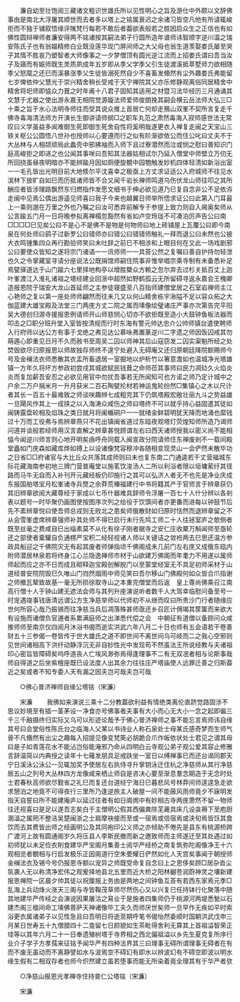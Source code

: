 <!-- { "loadSidebar": true } -->
　　濂自幼至壮饱阅三藏诸文粗识世雄氏所以见性明心之旨及游仕中外颇以文辞佛事由是南北大浮屠其顺世而去者多以塔上之铭属衰迟之余诸习皆空凡他有所请辄峻拒而不独于铺叙悟缘评隲梵行每若不敢后者葢欲表般若之胜因启众生之正信也有如佛性圆辩禅师者濂安得两不铭诸按其嗣法弟子行圆所造年谱师讳智顺字逆川温之瑞安陈氏子也有翁媪精修白业既没莲华现门屏间师之大父母也翁生道羡娶娄氏屡至哭子其情不胜哀乃塑智者大师像事之一夕梦僧顶有圆光逆江流而上招娄氏谓曰吾当汝子及窹而有娠师既生羙质夙成年五岁即从季父学季父引生徒渡溪抵萃墅师力欲相随季父怒麾之还巳而溪暴涨季父生徒皆溺死然自少不喜畜发翛然有尘外趣娄氏弗能留七岁俾依仲父慧光于崇兴精舍稍长受戒于天宁禅院其父亦乐修静观离俗同居精舍中精舍将圯师即恊众力葺之时年甫十八君子固知其适用之材暨习法华经历三月通诵其文慧于尤器之使出游永嘉无相院觉源璇法师爱师俊朗挽其嗣会横云岳法师大弘三□十乘之旨于水心法明寺师往而受其说众推上首居亡何却走鴈山双峯不契所言复走千佛寺毒海清法师方开演长生御讲请师纲□之职车丸范之肃然毒海入寂师感世法无常叹曰义学虽益多闻难御生死即御生死舍自性将奚明哉遂更衣入禅复走闽之天宝山三铁关枢公公圆悟八世孙也授师以心要遵而行之似有阶渐欲依公而住公叱曰丈夫不于大丛林与人相颉顽局此蠡壳中邪拂袖而入师下且过寮潜然而泣或悯之慰曰善知识门庭高峻拒之即进之也公闻其事咲曰吾知其法器姑相试尔乃延入僧堂中师壁立万仞无所回挠虽昼夜明暗亦不能辨踰月因如厕便旋覩中园匏触发妙机四体轻清如新浴出室一一毛孔皆出光明目前大地倐尔平沈喜幸之极亟上方丈求证适公入府城师不往见水滨林下放旷自如巳而历抵诸师皆不合又闻千岩长禅师鸣道乌伤伏龙山师往叩之其所酬应者皆涉理路飘然东归燃指作发愿文细书于绅必欲见道乃巳复自念非公不足依洊走闽中见焉公偶出游遥见师喜曰我子今来也越翼日师举所悟求证公曰此第入门耳最上一乘则邈在万里之外也乃嘱之曰汝可悉弃前解专于参提上致力则自入阃奥矣师从公言踰五门月一日将晚参拟离禅榻忽豁然有省如卢空玲珑不可凑泊厉声告公曰南□□□□巳见矣公曰不是心不是佛不是物是何物师曰地上砖铺屋上瓦覆公曰即今南泉在何处师曰鹞子过新罗公曰错师亦曰错公曰错错师触礼一拜而退公曰未然也公披大衣鸣锺集四众再行勘验师笑曰未吐辞之前巳不相涉和上眼目何在又此一场戏剧邪公曰要使众皆知之遂将宗门诸语一一讯师师一一具荅公然之复嘱曰善自护持勿轻泄也久之令掌藏室寻请分座说法公既捐馆师嗣住院事非惟举唱宗乘寺制有未备悉补足焉甓驿道达于山门踰六七里择地构亭以增胜槩众方赖之忽尔弃去过杉关抵百丈上迦叶峯渡江入淮礼诸祖之塔经建业回浙中超然如野鹤孤云无所留碍寻返永嘉会王槐卿造报恩院于瑞安大龙山首延师之主参徒寝盛至八百指师建僧堂居之石室岩禅师主江心艳师之复以第一座处师师翩然而往未几又以何山精舍栋宇湫隘不足以容众拓之大伽蓝建大雄宝殿及法堂三门两庑方丈二院之属而塐像绘璧诸庄严事亦次第告完平阳吴大德创归源寺援报恩例请师开山师慈悯心切亦不欲拒既至造小大鼓钟鱼板法器而叩击之□职分班升堂入室皆按清规而行时东海有警元帅达忠介公帅师镇台遣使聘师入行府师以达公方有事于戈绝之弗见达公慕咏弗置篆逆川二字遗之师因饭囚戒其勿萌遁心即重见日月不久而赦书至周吴二囚以师神其后山寇窃发二囚实渠魁所经之处焚毁欲尽归原报恩以师故独存师终不遑宁处避入无碍庵又还归原朝廷降院额赐师今号及金襕法衣师悉散其衣盂所畜退居一室掘地以炉析竹以箸意澹如也温城净光塔雄镇一方年久将坏方参政初尝戌其城欲赋民钱葺之命师莅其事师曰民力凋攰久火焰炎炎而复加薪吾安忍之必欲见用官中勿扰吾事若无所闻知可也方诺之师乃定计城中之户余二万户捐米月一升月获米二百石陶甓抡材若神运鬼轮纷然□集镇心之木以尺计者其长一百五十最难致之师谈咲趣辨七成粗完其下仍筑塔殿宏敞壮丽九斗之势益雄一旦飓风作其上一成挟之以入海涛众咸伤之师曰塔终不可以就乎持心益固遣其徒如闽铸露盘轮相及焰珠之类日就月将阑楯硐户一一就绪金鲜碧明犹天降而地涌也縻钱过十万而工役弗与焉辨章燕只不花出镇闽省道过东瓯夜观塔灯荧煌知师所造乃谒师问道并谈般若经师用汉言直解之辨章甚悦顾谓左右曰西天诸师授我以密义尚不能相恊今闻逆川师言则心地开明矣凾呼舟同载入闽宣政分院请师住东禅废剎不一载间殿堂矗如门庑森如藏库烨如搏上以设诸像梵容穆冲各随相变现灵山一会俨然未散毕功之日省□□府诸官与大比丘众共落其成师则曰未也复东南二门通逵若干丈营福城东际花藏海南参初地三牌门营普庵堂以施茗饮浚汤人二所以利浴者限以垣墉萦纡其径路而马牛无自而入补刊开元藏经板仍印施行之其可以弘济人者无不也先是净业庆成东报国舶塔宝月松峯诸寺兵燹之余莽荒榛福建行中书将籍其产于官师言于辨章获仍其旧辨章欲阅大藏尊经于家成以七币什器难具辞师令浮屠一百七十人什分辨以各剎表以题号一时毕聚仍画图使按图序次列之给役于饮馔间者亦更番而进每以钟鼓节后先不紊辨章悦曰使吾师总戎则无败北之患矣师俄散财如归原时恬然而退辨章留之不从会雪峯虚席辨章强师补其处师不得巳启行未行先鸠工师二十人往拯室庐之欹侧者既至丝毫之费咸自巳出缁素莫不从化有徐子刚者据寺之安仁庄收粟万斛闻师至亟轮还之部使者槖驩自负通楞严宝积二经轻视诸人师以关键诘之敛袵两去巳思还温方参政具船迎之千佛院灾无有起其废者师弹指顷千佛阁成未几前门左右庑又成俄东瓯内附师潜居林泉若将终身江心兰隐逸禅师市材于山欲建万佛阁而年耄力不用遂以属师师起而应之亦不日而成且砌释迦宝殿创解脱门以至蒙堂经室无不具足初师采材于山道经普安院院毁巳久唯山门岿然烟雨中师见笑曰吾尔移山门佛殿何如众皆合爪指谢之师撤瓦辇致故基一毫无所损徐取寺山之本重完僧堂而后返　皇上尊尚佛乘召江南高行僧十人于钟山建无遮法会师与其列升座演说听者数千人大驾幸临慰问备至号一时宠遇竣事钱唐清远谓公方生净慈举师以代师初不从继而叹曰所贵沙门行者随缘应世何所容心哉乃振锡而往净慈当兵后凋落殊甚师亟还乡召匠计佣竭其筐箧而来欲大有设施而诸僧负官逋者系累满庭师之出涕悉代偿之会　中朝征有道僧以备顾问众咸推师师至南京仅四阅月沐浴书偈而逝实洪武六年八月二十日也师有五会语若干卷善财五十三参偈一卷皆传于世大雄氏之道不即世间不离世间乌可岐而二之我心空邪则见世间诸相高下洪纤动静浮沉无非自妙性光中发现苟不然虽法王所说经教与夫诸祖印心密旨皆障碍矣呜呼道丧人亡埃风渺弥焉得逢理事不二有无双冺者相与论斯事哉师自得道之后坐紫檀座既巳设法度人出其余力往往庄严塔庙使人远罪迁善之归斯葢近之矣或者不知专委人天有漏之因夫岂可哉夫岂可哉 

　　○佛心普济禅师自缘公塔铭（宋濂） 

　　宋濂 
　　我佛如来演说三乘十二分教葢欲利益有情绝类离伦直跻觉路固涉不思议妙境至有插一茎茅设一净食亦号佛事者夫事有大小而心无大小一念之起即徧三千三千融摄终归实际又乌可以形迹论哉予于佛心普济禅师之事不能忘言焉师讳自缘其号曰会堂俗性陈氏台之临海人父某以书诗业人称石泉处士母某氏感奇梦而生师气骨不凡翛然有出尘之趣每入招提见像变梵筴必胡跪合爪作皈依状处士君见之谓其母曰是子如青莲花水不能沾岂俗能淹邪乃命从四明白云寺观公弟子观公爱其容止修雅言辞温简以内典授之读年十七薙发朋具足戒趺坐一室日以缚禅事巳而还台谒同郡天宁日溪泳公泳公一见辄加奖予使居左右执侍寻升掌钥泳迁住杭之净慈师从其行净慈居五山之列号大丛林四方龙像咸来栖止师自是咨决心要至渐息羣念期造于无念时处士君春秋高师欲尽觐省之礼巳而复还台道经宁海日巳暮悲风号林莽间师遑遑急走欲求憩泊之地竟不可得夜行三里所乃逢逆旅主人破屋一间不能蔽风雨师竟夕不寐明发指天自誓曰所不能建庵庐以延过往者有如日阛阓中有妙相古寺两庑萧然不留一物师往还视喜曰是足以遂吾志矣白于主僧明公假其西偏粪除芜薉具床几设衾褥下至庖厨溷湢之属罔不整洁吴楚闽浙之士肩摩袂接而至或一宿焉或信宿焉或浃旬焉皆饫其食饮而去其费皆出师之经画明公及其同袍印公义师之亦倾助不倦先是县东有桃源桥跨广渡河上故有圆通阁岁久将压县人李斯民撤而新之邀致师而主师遂迁至其处遇过如初师犹以未足俭衣削食建华严宝阁月集善士阅华严经桥之南复筑弥陀阁像净王十六观相览者覩相与行启发极乐正因阁道行空朱甍耀日俨然如化人天宫矣事闻于朝授师金襕法衣及锡今号仍报恩寺额以宠异之师既受命复自念曰上之恩侈矣顾□居杂沓尘氛袭人无以称清净宏伟之观爰择地县北五里而近大桥之阳林樾苍润蔚神灵之壤新建报恩禅院一区晨夕帅其徒以祝厘报上务由是两地之间钟鱼互荅有若西东家焉元季□乱海上兵动烽火涨天三阁与寺皆鞠茂草师尽然伤心又以兴复巳任持钵行化聚落中随其地建华严传经之会演说因果屠沽之易业于是施者四集师仍于桃源河两堤悉甃以石建杰阁三楹间命工塐佛菩萨天神诸像毕工夫久而师厌世矣师一旦早作无疾如平时索浴更衣属诸弟子以见性急且曰吾明日将逝至期呼笔书偈怡然委顺时国朝洪武戊申三月某日世寿五十九僧腊四十二龛留七日颜貌如生茶毗得舍利无算其上首祖溢智荣正珪等以其年六月二十一日奉遗殖树塔于寺界相之西北偏祖溢以乡先生夏克复所序行业介子学子方孝孺来征铭予闻华严有四种法界其三曰理事无碍所谓理事无碍者在有而不废无虽动而不离静譬如水与波焉空不碍幻有即水以辨波幻有不碍空即波以明水缘生假有二相双存者也师今炽然建立虽若堕事而能无所染着竟全理其有于华严者欤 

　　○净慈山报恩光孝禅寺住持普仁公塔铭（宋濂） 

　　宋濂 
